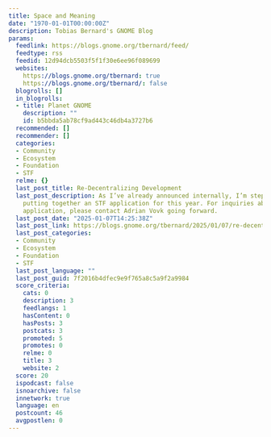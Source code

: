 ```yaml
---
title: Space and Meaning
date: "1970-01-01T00:00:00Z"
description: Tobias Bernard's GNOME Blog
params:
  feedlink: https://blogs.gnome.org/tbernard/feed/
  feedtype: rss
  feedid: 12d94dcb5503f5f1f30e6ee96f089699
  websites:
    https://blogs.gnome.org/tbernard: true
    https://blogs.gnome.org/tbernard/: false
  blogrolls: []
  in_blogrolls:
  - title: Planet GNOME
    description: ""
    id: b5bbda5ab78cf9ad443c46db4a3727b6
  recommended: []
  recommender: []
  categories:
  - Community
  - Ecosystem
  - Foundation
  - STF
  relme: {}
  last_post_title: Re-Decentralizing Development
  last_post_description: As I’ve already announced internally, I’m stepping down from
    putting together an STF application for this year. For inquiries about the 2025
    application, please contact Adrian Vovk going forward.
  last_post_date: "2025-01-07T14:25:38Z"
  last_post_link: https://blogs.gnome.org/tbernard/2025/01/07/re-decentralizing/
  last_post_categories:
  - Community
  - Ecosystem
  - Foundation
  - STF
  last_post_language: ""
  last_post_guid: 7f2016b4dfec9e9f765a8c5a9f2a9984
  score_criteria:
    cats: 0
    description: 3
    feedlangs: 1
    hasContent: 0
    hasPosts: 3
    postcats: 3
    promoted: 5
    promotes: 0
    relme: 0
    title: 3
    website: 2
  score: 20
  ispodcast: false
  isnoarchive: false
  innetwork: true
  language: en
  postcount: 46
  avgpostlen: 0
---
```

